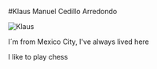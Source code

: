 #Klaus Manuel Cedillo Arredondo

![Klaus](20210522_190726.jpg)

I´m from Mexico City, I've always lived here

I like to play chess